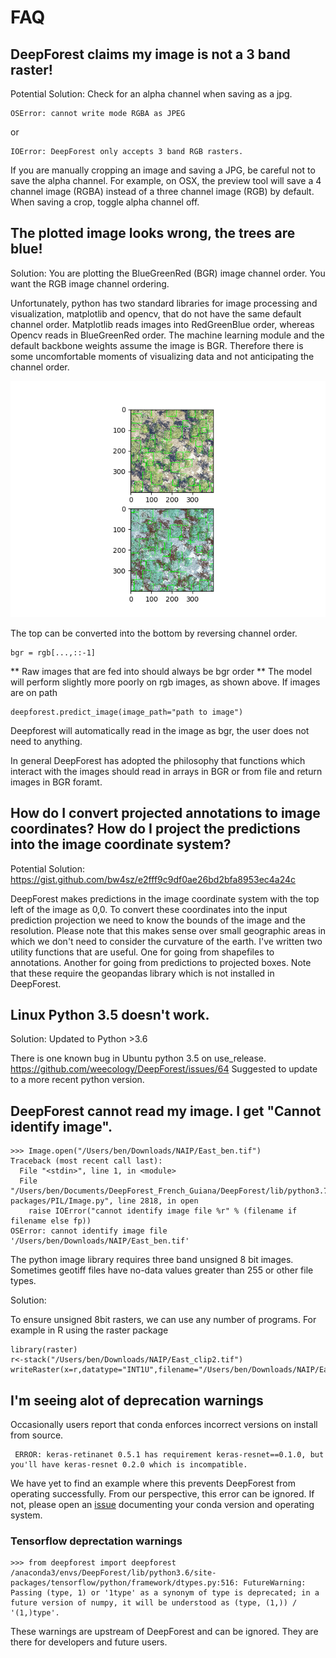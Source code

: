 # FAQ

## DeepForest claims my image is not a 3 band raster!

Potential Solution: Check for an alpha channel when saving as a jpg.

```
OSError: cannot write mode RGBA as JPEG
```

or

```
IOError: DeepForest only accepts 3 band RGB rasters.
```

If you are manually cropping an image and saving a JPG, be careful not to save the alpha channel. For example, on OSX, the preview tool will save a 4 channel image (RGBA) instead of a three channel image (RGB) by default. When saving a crop, toggle alpha channel off.

## The plotted image looks wrong, the trees are blue!
Solution: You are plotting the BlueGreenRed (BGR) image channel order. You want the RGB image channel ordering.

Unfortunately, python has two standard libraries for image processing and visualization, matplotlib and opencv, that do not have the same default channel order. Matplotlib reads images into RedGreenBlue order, whereas Opencv reads in BlueGreenRed order. The machine learning module and the default backbone weights assume the image is BGR. Therefore there is some uncomfortable moments of visualizing data and not anticipating the channel order.

![](../www/bgr_rgb.png)

The top can be converted into the bottom by reversing channel order.

```
bgr = rgb[...,::-1]
```

** Raw images that are fed into  should always be bgr order ** The model will perform slightly more poorly on rgb images, as shown above. If images are on path

```
deepforest.predict_image(image_path="path to image")
```

Deepforest will automatically read in the image as bgr, the user does not need to anything.

In general DeepForest has adopted the philosophy that functions which interact with the images should read in arrays in BGR or from file and return images in BGR foramt.

## How do I convert projected annotations to image coordinates? How do I project the predictions into the image coordinate system?
Potential Solution: https://gist.github.com/bw4sz/e2fff9c9df0ae26bd2bfa8953ec4a24c

DeepForest makes predictions in the image coordinate system with the top left of the image as 0,0. To convert these coordinates into the input prediction projection we need to know the bounds of the image and the resolution. Please note that this makes sense over small geographic areas in which we don't need to consider the curvature of the earth. I've written two utility functions that are useful. One for going from shapefiles to annotations. Another for going from predictions to projected boxes. Note that these require the geopandas library which is not installed in DeepForest.

## Linux Python 3.5 doesn't work.
Solution: Updated to Python >3.6

There is one known bug in Ubuntu python 3.5 on use_release.
https://github.com/weecology/DeepForest/issues/64
Suggested to update to a more recent python version.

## DeepForest cannot read my image. I get "Cannot identify image".

```
>>> Image.open("/Users/ben/Downloads/NAIP/East_ben.tif")
Traceback (most recent call last):
  File "<stdin>", line 1, in <module>
  File "/Users/ben/Documents/DeepForest_French_Guiana/DeepForest/lib/python3.7/site-packages/PIL/Image.py", line 2818, in open
    raise IOError("cannot identify image file %r" % (filename if filename else fp))
OSError: cannot identify image file '/Users/ben/Downloads/NAIP/East_ben.tif'
```

The python image library requires three band unsigned 8 bit images. Sometimes geotiff files have no-data values greater than 255 or other file types.

Solution:

To ensure unsigned 8bit rasters, we can use any number of programs. For example in R using the raster package

```
library(raster)
r<-stack("/Users/ben/Downloads/NAIP/East_clip2.tif")
writeRaster(x=r,datatype="INT1U",filename="/Users/ben/Downloads/NAIP/East_ben.tiff")
```

## I'm seeing alot of deprecation warnings

Occasionally users report that conda enforces incorrect versions on install from source.

```
 ERROR: keras-retinanet 0.5.1 has requirement keras-resnet==0.1.0, but you'll have keras-resnet 0.2.0 which is incompatible.
```
We have yet to find an example where this prevents DeepForest from operating successfully. From our perspective, this error can be ignored. If not, please open an [issue](https://github.com/weecology/DeepForest/issues) documenting your conda version and operating system.

### Tensorflow deprectation warnings

```
>>> from deepforest import deepforest
/anaconda3/envs/DeepForest/lib/python3.6/site-packages/tensorflow/python/framework/dtypes.py:516: FutureWarning: Passing (type, 1) or '1type' as a synonym of type is deprecated; in a future version of numpy, it will be understood as (type, (1,)) / '(1,)type'.
```

These warnings are upstream of DeepForest and can be ignored. They are there for developers and future users.
